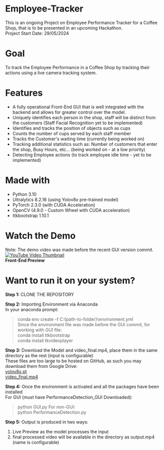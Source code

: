 # Employee-Tracker
This is an ongoing Project on Employee Performance Tracker for a Coffee Shop, that is to be presented in an upcoming Hackathon.  
Project Start Date: 29/05/2024

# Goal
To track the Employee Performance in a Coffee Shop by tracking their actions using a live camera tracking system.

# Features
- A fully operational Front-End GUI that is well integrated with the backend and allows for greater control over the model. 
- Uniquely identifies each person in the shop, staff will be distinct from the customers (Staff Facial Recognition yet to be implemented)
- Identifies and tracks the position of objects such as cups
- Counts the number of cups served by each staff member
- Tracks the Customer's waiting time (currently being worked on)
- Tracking additional statistics such as: Number of customers that enter the shop, Busy Hours, etc... (being worked on - at a low priority)
- Detecting Employee actions (to track employee idle time - yet to be implemented)

# Made with
- Python 3.10
- Ultralytics 8.2.16 (using Yolov8x pre-trained model)
- PyTorch 2.3.0 (with CUDA Acceleration)
- OpenCV (4.9.0 - Custom Wheel with CUDA acceleration)
- ttkbootstrap 1.10.1

# Watch the Demo
Note: The demo video was made before the recent GUI version commit.  
[![YouTube Video Thumbnail](https://img.youtube.com/vi/Unz3vQvvyyA/0.jpg)](https://www.youtube.com/watch?v=Unz3vQvvyyA)  
**Front-End Preview**


# Want to run it on your system?
**Step 1:** CLONE THE REPOSITORY    

**Step 2:** Importing Environment via Anaconda  
In your anaconda prompt:
> conda env create -f C:\{path-to-folder}\environment.yml   
Since the environment file was made before the GUI commit, for working with GUI file:  
> conda install ttkbootstrap  
> conda install tkvideoplayer

**Step 3:** Download the Model and video_final.mp4, place them in the same directory as the rest (input is configurable)    
These files are too large to be hosted on GitHub, as such you may download them from Google Drive:  
[yolov8x.pt](https://drive.google.com/file/d/[your_file_ID]/view?usp=sharing)  
[video_final.mp4](https://drive.google.com/file/d/1NMe1PYvQRwKvTMMGMHDIK4cUheWa_rKT/view?usp=sharing)  

**Step 4:** Once the environment is activated and all the packages have been installed  
For GUI (must have PerformanceDetection_GUI Downloaded):
> python GUI.py
For non-GUI:  
> python PerformanceDetection.py

**Step 5:** Output is produced in two ways:  
1) Live Preview as the model processes the input
2) final processed video will be available in the directory as output.mp4 (name is configurable)
